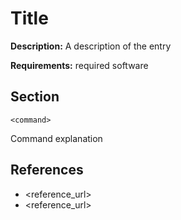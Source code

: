 # Title

**Description:** A description of the entry

**Requirements:** required software

## Section

```
<command>
```

Command explanation
  
## References
* <reference_url>
* <reference_url>

